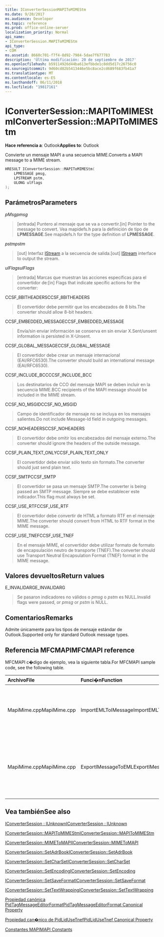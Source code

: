 ```yaml
---
title: IConverterSessionMAPIToMIMEStm
ms.date: 9/20/2017
ms.audience: Developer
ms.topic: reference
ms.prod: office-online-server
localization_priority: Normal
api_name:
- IConverterSession.MAPIToMIMEStm
api_type:
- COM
ms.assetid: 8660c701-f7f4-8d92-7984-5dae7f677783
description: 'Última modificación: 20 de septiembre de 2017'
ms.openlocfilehash: b59114926d44ba613efbbde1c8dd5d17c26756c0
ms.sourcegitcommit: 9d60cd82b5413446e5bc8ace2cd689f683fb41a7
ms.translationtype: MT
ms.contentlocale: es-ES
ms.lasthandoff: 06/11/2018
ms.locfileid: "19817161"
---
```

# <a name="iconvertersessionmapitomimestm"></a><span data-ttu-id="e0b96-103">IConverterSession::MAPIToMIMEStm</span><span class="sxs-lookup"><span data-stu-id="e0b96-103">IConverterSession::MAPIToMIMEStm</span></span>
 
  
<span data-ttu-id="e0b96-104">**Hace referencia a**: Outlook</span><span class="sxs-lookup"><span data-stu-id="e0b96-104">**Applies to**: Outlook</span></span> 
  
<span data-ttu-id="e0b96-105">Convierte un mensaje MAPI a una secuencia MIME.</span><span class="sxs-lookup"><span data-stu-id="e0b96-105">Converts a MAPI message to a MIME stream.</span></span>
  
```cpp
HRESULT IConverterSession::MAPIToMIMEStm( 
    LPMESSAGE pmsg, 
    LPSTREAM pstm, 
    ULONG ulFlags 
);
```

## <a name="parameters"></a><span data-ttu-id="e0b96-106">Parámetros</span><span class="sxs-lookup"><span data-stu-id="e0b96-106">Parameters</span></span>

 <span data-ttu-id="e0b96-107">_pMsg_</span><span class="sxs-lookup"><span data-stu-id="e0b96-107">_pmsg_</span></span>
  
> <span data-ttu-id="e0b96-108">[entrada] Puntero al mensaje que se va a convertir.</span><span class="sxs-lookup"><span data-stu-id="e0b96-108">[in] Pointer to the message to convert.</span></span> <span data-ttu-id="e0b96-109">Vea mapidefs.h para la definición de tipo de **LPMESSAGE**.</span><span class="sxs-lookup"><span data-stu-id="e0b96-109">See mapidefs.h for the type definition of **LPMESSAGE**.</span></span>
    
 <span data-ttu-id="e0b96-110">_pstm_</span><span class="sxs-lookup"><span data-stu-id="e0b96-110">_pstm_</span></span>
  
> <span data-ttu-id="e0b96-111">[out] Interfaz [IStream](http://msdn.microsoft.com/en-us/library/aa380034%28VS.85%29.aspx) a la secuencia de salida.</span><span class="sxs-lookup"><span data-stu-id="e0b96-111">[out] [IStream](http://msdn.microsoft.com/en-us/library/aa380034%28VS.85%29.aspx) interface to output the stream.</span></span> 
    
 <span data-ttu-id="e0b96-112">_ulFlags_</span><span class="sxs-lookup"><span data-stu-id="e0b96-112">_ulFlags_</span></span>
  
>  <span data-ttu-id="e0b96-113">[entrada] Marcas que muestran las acciones específicas para el convertidor de:</span><span class="sxs-lookup"><span data-stu-id="e0b96-113">[in] Flags that indicate specific actions for the converter:</span></span> 
    
<span data-ttu-id="e0b96-114">CCSF_8BITHEADERS</span><span class="sxs-lookup"><span data-stu-id="e0b96-114">CCSF_8BITHEADERS</span></span>
  
> <span data-ttu-id="e0b96-115">El convertidor debe permitir que los encabezados de 8 bits.</span><span class="sxs-lookup"><span data-stu-id="e0b96-115">The converter should allow 8-bit headers.</span></span>
    
<span data-ttu-id="e0b96-116">CCSF_EMBEDDED_MESSAGE</span><span class="sxs-lookup"><span data-stu-id="e0b96-116">CCSF_EMBEDDED_MESSAGE</span></span>
  
> <span data-ttu-id="e0b96-117">Envía/sin enviar información se conserva en sin enviar X.</span><span class="sxs-lookup"><span data-stu-id="e0b96-117">Sent/unsent information is persisted in X-Unsent.</span></span>
    
<span data-ttu-id="e0b96-118">CCSF_GLOBAL_MESSAGE</span><span class="sxs-lookup"><span data-stu-id="e0b96-118">CCSF_GLOBAL_MESSAGE</span></span>
  
> <span data-ttu-id="e0b96-119">El convertidor debe crear un mensaje internacional (EAI/RFC6530).</span><span class="sxs-lookup"><span data-stu-id="e0b96-119">The converter should build an international message (EAI/RFC6530).</span></span>
    
<span data-ttu-id="e0b96-120">CCSF_INCLUDE_BCC</span><span class="sxs-lookup"><span data-stu-id="e0b96-120">CCSF_INCLUDE_BCC</span></span>
  
> <span data-ttu-id="e0b96-121">Los destinatarios de CCO del mensaje MAPI se deben incluir en la secuencia MIME.</span><span class="sxs-lookup"><span data-stu-id="e0b96-121">BCC recipients of the MAPI message should be included in the MIME stream.</span></span>
    
<span data-ttu-id="e0b96-122">CCSF_NO_MSGID</span><span class="sxs-lookup"><span data-stu-id="e0b96-122">CCSF_NO_MSGID</span></span>
  
> <span data-ttu-id="e0b96-123">Campo de identificador de mensaje no se incluya en los mensajes salientes.</span><span class="sxs-lookup"><span data-stu-id="e0b96-123">Do not include Message-Id field in outgoing messages.</span></span>
    
<span data-ttu-id="e0b96-124">CCSF_NOHEADERS</span><span class="sxs-lookup"><span data-stu-id="e0b96-124">CCSF_NOHEADERS</span></span>
  
> <span data-ttu-id="e0b96-125">El convertidor debe omitir los encabezados del mensaje externo.</span><span class="sxs-lookup"><span data-stu-id="e0b96-125">The converter should ignore the headers of the outside message.</span></span>
    
<span data-ttu-id="e0b96-126">CCSF_PLAIN_TEXT_ONLY</span><span class="sxs-lookup"><span data-stu-id="e0b96-126">CCSF_PLAIN_TEXT_ONLY</span></span>
  
> <span data-ttu-id="e0b96-127">El convertidor debe enviar sólo texto sin formato.</span><span class="sxs-lookup"><span data-stu-id="e0b96-127">The converter should just send plain text.</span></span>
    
<span data-ttu-id="e0b96-128">CCSF_SMTP</span><span class="sxs-lookup"><span data-stu-id="e0b96-128">CCSF_SMTP</span></span>
  
> <span data-ttu-id="e0b96-129">El convertidor se pasa un mensaje SMTP.</span><span class="sxs-lookup"><span data-stu-id="e0b96-129">The converter is being passed an SMTP message.</span></span> <span data-ttu-id="e0b96-130">Siempre se debe establecer este indicador.</span><span class="sxs-lookup"><span data-stu-id="e0b96-130">This flag must always be set.</span></span>
    
<span data-ttu-id="e0b96-131">CCSF_USE_RTF</span><span class="sxs-lookup"><span data-stu-id="e0b96-131">CCSF_USE_RTF</span></span>
  
> <span data-ttu-id="e0b96-132">El convertidor debe convertir de HTML a formato RTF en el mensaje MIME.</span><span class="sxs-lookup"><span data-stu-id="e0b96-132">The converter should convert from HTML to RTF format in the MIME message.</span></span>
    
<span data-ttu-id="e0b96-133">CCSF_USE_TNEF</span><span class="sxs-lookup"><span data-stu-id="e0b96-133">CCSF_USE_TNEF</span></span>
  
> <span data-ttu-id="e0b96-134">En el mensaje MIME, el convertidor debe utilizar formato de formato de encapsulación neutro de transporte (TNEF).</span><span class="sxs-lookup"><span data-stu-id="e0b96-134">The converter should use Transport Neutral Encapsulation Format (TNEF) format in the MIME message.</span></span>
    
## <a name="return-values"></a><span data-ttu-id="e0b96-135">Valores devueltos</span><span class="sxs-lookup"><span data-stu-id="e0b96-135">Return values</span></span>

<span data-ttu-id="e0b96-136">E_INVALIDARG</span><span class="sxs-lookup"><span data-stu-id="e0b96-136">E_INVALIDARG</span></span>
  
> <span data-ttu-id="e0b96-137">Se pasaron indicadores no válidos o *pmsg* o *pstm* es NULL.</span><span class="sxs-lookup"><span data-stu-id="e0b96-137">Invalid flags were passed, or  *pmsg*  or  *pstm*  is NULL.</span></span> 
    
## <a name="remarks"></a><span data-ttu-id="e0b96-138">Comentarios</span><span class="sxs-lookup"><span data-stu-id="e0b96-138">Remarks</span></span>

<span data-ttu-id="e0b96-139">Admite únicamente para los tipos de mensaje estándar de Outlook.</span><span class="sxs-lookup"><span data-stu-id="e0b96-139">Supported only for standard Outlook message types.</span></span>
  
## <a name="mfcmapi-reference"></a><span data-ttu-id="e0b96-140">Referencia MFCMAPI</span><span class="sxs-lookup"><span data-stu-id="e0b96-140">MFCMAPI reference</span></span>

<span data-ttu-id="e0b96-141">MFCMAPI c�digo de ejemplo, vea la siguiente tabla.</span><span class="sxs-lookup"><span data-stu-id="e0b96-141">For MFCMAPI sample code, see the following table.</span></span>
  
|<span data-ttu-id="e0b96-142">**Archivo**</span><span class="sxs-lookup"><span data-stu-id="e0b96-142">**File**</span></span>|<span data-ttu-id="e0b96-143">**Funci�n**</span><span class="sxs-lookup"><span data-stu-id="e0b96-143">**Function**</span></span>|<span data-ttu-id="e0b96-144">**Comentario**</span><span class="sxs-lookup"><span data-stu-id="e0b96-144">**Comment**</span></span>|
|:-----|:-----|:-----|
|<span data-ttu-id="e0b96-145">MapiMime.cpp</span><span class="sxs-lookup"><span data-stu-id="e0b96-145">MapiMime.cpp</span></span>  <br/> |<span data-ttu-id="e0b96-146">ImportEMLToIMessage</span><span class="sxs-lookup"><span data-stu-id="e0b96-146">ImportEMLToIMessage</span></span>  <br/> |<span data-ttu-id="e0b96-147">MFCMAPI utiliza MimeToMAPI para convertir un archivo EML en un mensaje MAPI.</span><span class="sxs-lookup"><span data-stu-id="e0b96-147">MFCMAPI uses MimeToMAPI to convert an EML file to a MAPI message.</span></span>  <br/> |
|<span data-ttu-id="e0b96-148">MapiMime.cpp</span><span class="sxs-lookup"><span data-stu-id="e0b96-148">MapiMime.cpp</span></span>  <br/> |<span data-ttu-id="e0b96-149">ExportIMessageToEML</span><span class="sxs-lookup"><span data-stu-id="e0b96-149">ExportIMessageToEML</span></span>  <br/> |<span data-ttu-id="e0b96-150">MFCMAPI utiliza MAPIToMIMEStm para convertir un mensaje MAPI en un archivo EML.</span><span class="sxs-lookup"><span data-stu-id="e0b96-150">MFCMAPI uses MAPIToMIMEStm to convert a MAPI message to an EML file.</span></span>  <br/> |
   
## <a name="see-also"></a><span data-ttu-id="e0b96-151">Vea también</span><span class="sxs-lookup"><span data-stu-id="e0b96-151">See also</span></span>



[<span data-ttu-id="e0b96-152">IConverterSession : IUnknown</span><span class="sxs-lookup"><span data-stu-id="e0b96-152">IConverterSession : IUnknown</span></span>](iconvertersessioniunknown.md)
  
[<span data-ttu-id="e0b96-153">IConverterSession::MAPIToMIMEStm</span><span class="sxs-lookup"><span data-stu-id="e0b96-153">IConverterSession::MAPIToMIMEStm</span></span>](iconvertersession-mapitomimestm.md)
  
[<span data-ttu-id="e0b96-154">IConverterSession::MIMEToMAPI</span><span class="sxs-lookup"><span data-stu-id="e0b96-154">IConverterSession::MIMEToMAPI</span></span>](iconvertersession-mimetomapi.md)
  
[<span data-ttu-id="e0b96-155">IConverterSession::SetAdrBook</span><span class="sxs-lookup"><span data-stu-id="e0b96-155">IConverterSession::SetAdrBook</span></span>](iconvertersession-setadrbook.md)
  
[<span data-ttu-id="e0b96-156">IConverterSession::SetCharSet</span><span class="sxs-lookup"><span data-stu-id="e0b96-156">IConverterSession::SetCharSet</span></span>](iconvertersession-setcharset.md)
  
[<span data-ttu-id="e0b96-157">IConverterSession::SetEncoding</span><span class="sxs-lookup"><span data-stu-id="e0b96-157">IConverterSession::SetEncoding</span></span>](iconvertersession-setencoding.md)
  
[<span data-ttu-id="e0b96-158">IConverterSession::SetSaveFormat</span><span class="sxs-lookup"><span data-stu-id="e0b96-158">IConverterSession::SetSaveFormat</span></span>](iconvertersession-setsaveformat.md)
  
[<span data-ttu-id="e0b96-159">IConverterSession::SetTextWrapping</span><span class="sxs-lookup"><span data-stu-id="e0b96-159">IConverterSession::SetTextWrapping</span></span>](iconvertersession-settextwrapping.md)
  
[<span data-ttu-id="e0b96-160">Propiedad canónica PidTagMessageEditorFormat</span><span class="sxs-lookup"><span data-stu-id="e0b96-160">PidTagMessageEditorFormat Canonical Property</span></span>](pidtagmessageeditorformat-canonical-property.md)
  
[<span data-ttu-id="e0b96-161">Propiedad can�nico de PidLidUseTnef</span><span class="sxs-lookup"><span data-stu-id="e0b96-161">PidLidUseTnef Canonical Property</span></span>](pidlidusetnef-canonical-property.md)


[<span data-ttu-id="e0b96-162">Constantes MAPI</span><span class="sxs-lookup"><span data-stu-id="e0b96-162">MAPI Constants</span></span>](mapi-constants.md)

